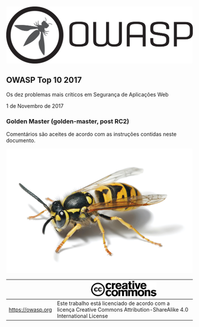 ![OWASP LOGO](images/OWASP_logo.png)

## OWASP Top 10 2017

Os dez problemas mais críticos em Segurança de Aplicações Web

1 de Novembro de 2017

### Golden Master (golden-master, post RC2)

Comentários são aceites de acordo com as instruções contidas neste documento.

![WASP Logo URL TBA](images/front-wasp.png)

|  | ![Creative Commons License Logo](images/front-cc.png) |
| -- | -- |
| https://owasp.org | Este trabalho está licenciado de acordo com a licença Creative Commons Attribution-ShareAlike 4.0 International License |





